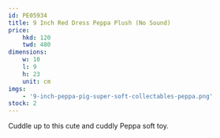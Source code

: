 ```yaml
---
id: PE05934
title: 9 Inch Red Dress Peppa Plush (No Sound)
price:
    hkd: 120
    twd: 480
dimensions:
    w: 10
    l: 9
    h: 23
    unit: cm
imgs: 
    - '9-inch-peppa-pig-super-soft-collectables-peppa.png'
stock: 2
---
```

Cuddle up to this cute and cuddly Peppa soft toy.